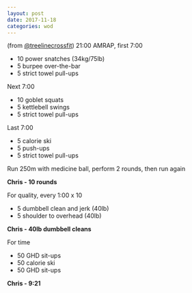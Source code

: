 ```yaml
---
layout: post
date: 2017-11-18
categories: wod
---
```


(from [@treelinecrossfit](http://www.treelinecrossfit.com)) 21:00 AMRAP, first 7:00
- 10 power snatches (34kg/75lb)
- 5 burpee over-the-bar
- 5 strict towel pull-ups

Next 7:00
- 10 goblet squats
- 5 kettlebell swings
- 5 strict towel pull-ups

Last 7:00
- 5 calorie ski
- 5 push-ups
- 5 strict towel pull-ups

Run 250m with medicine ball, perform 2 rounds, then run again

**Chris - <span>10 rounds</span>**

For quality, every 1:00 x 10
- 5 dumbbell clean and jerk (40lb)
- 5 shoulder to overhead (40lb)

**Chris - <span>40lb dumbbell cleans</span>**

For time
- 50 GHD sit-ups
- 50 calorie ski
- 50 GHD sit-ups

**Chris - <span>9:21</span>**
